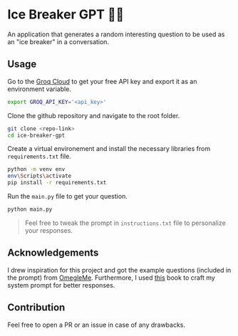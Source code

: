 # Ice Breaker GPT 🧊🔨

An application that generates a random interesting question to be used as an "ice breaker" in a conversation.

## Usage

Go to the [Groq Cloud](https://console.groq.com/) to get your free API key and export it as an environment variable.

```bash
export GROQ_API_KEY='<api_key>'
```

Clone the github repository and navigate to the root folder.

```bash
git clone <repo-link>
cd ice-breaker-gpt
```

Create a virtual environement and install the necessary libraries from `requirements.txt` file.

```bash
python -m venv env
env\Scripts\activate
pip install -r requirements.txt
```

Run the `main.py` file to get your question.

```bash
python main.py
```

> Feel free to tweak the prompt in `instructions.txt` file to personalize your responses.

## Acknowledgements

I drew inspiration for this project and got the example questions (included in the prompt) from [OmegleMe](https://omegleapp.me/). Furthermore, I used [this](https://lib.scu.edu.cn/genai/static/wenjian/The%20Art%20of%20Asking%20ChatGPT%20for%20High-Quality%20Answers--Ibrahim_John.pdf) book to craft my system prompt for better responses.

## Contribution

Feel free to open a PR or an issue in case of any drawbacks.
